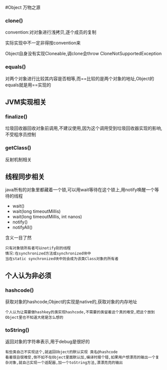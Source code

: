 #Object 
万物之源

### clone()
convention:对对象进行浅拷贝,逐个成员的复制

实际实现中不一定非得按convention来

Object自身没有实现Cloneable,调clone会throw CloneNotSupportedException

### equals()
对两个对象进行比较其内容是否相等,而==比较的是两个对象的地址,Object的equals就是用==实现的



## JVM实现相关

### finalize()
垃圾回收器回收对象前调用,不建议使用,因为这个调用受到垃圾回收器实现的影响,不受程序员控制

### getClass()
反射机制相关

## 线程同步相关
java所有的对象里都藏着一个锁,可以用wait等待在这个锁上,用notify唤醒一个等待的线程
- wait()
- wait​(long timeoutMillis)
- wait​(long timeoutMillis, int nanos)
- notify()
- notifyAll()

含义一目了然

```
只有对象锁所有者可以notify别的线程
情况:在synchronized方法或synchronized块中
当在static synchronized块中则会成为该类Class对象的所有者
```





## 个人认为非必须

### hashcode()
获取对象的hashcode,Object的实现是native的,获取对象的内存地址
```
个人认为让需要做hashkey的类实现hashcode,不需要的类留着这个真的难受,把这个放到Object里也不知道大佬是怎么想的
```

### toString()
返回对象的字符串表示,用于debug是很好的
```
有些类自己不实现这个,就返回Object的默认实现 类名@hashcode
看着很丑很难受,倒不如不在Object里面默认加,编译时报个错,如果用户想漂亮的输出一个复杂对象,就自己实现一个适配器,加一个toString方法,漂漂亮亮的输出
```